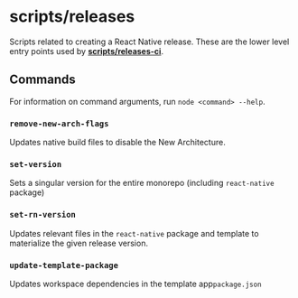 # scripts/releases

Scripts related to creating a React Native release. These are the lower level entry points used by [**scripts/releases-ci**](https://github.com/facebook/react-native/tree/main/scripts/releases-ci).

## Commands

For information on command arguments, run `node <command> --help`.

### `remove-new-arch-flags`

Updates native build files to disable the New Architecture.

### `set-version`

Sets a singular version for the entire monorepo (including `react-native` package)

### `set-rn-version`

Updates relevant files in the `react-native` package and template to materialize the given release version.

### `update-template-package`

Updates workspace dependencies in the template app`package.json`
